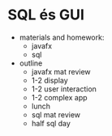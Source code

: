 # SQL és GUI

  - materials and homework:
    - javafx
    - sql
  - outline
    - javafx mat review
    - 1-2 display
    - 1-2 user interaction
    - 1-2 complex app
    - lunch
    - sql mat review
    - half sql day
